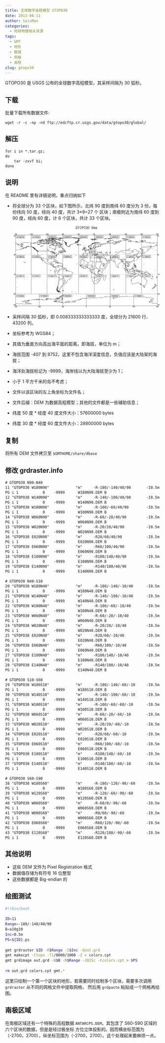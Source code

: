 ```yaml
---
title: 全球数字高程模型 GTOPO30
date: 2013-08-11
author: SeisMan
categories:
  - 地球物理相关资源
tags:
  - GMT
  - 地形
  - 数据
  - 网格
  - 高程
slug: gtopo30
---
```


GTOPO30 是 USGS 公布的全球数字高程模型，其采样间隔为 30 弧秒。

<!--more-->

## 下载

批量下载所有数据文件:

    wget -r -c -np -nd ftp://edcftp.cr.usgs.gov/data/gtopo30/global/

## 解压

    for i in *.tar.gz;
    do
        tar -zxvf $i;
    done

## 说明

在 README 里有详细说明，重点归纳如下

-   将全球分为 33 个区块，如下图所示，北纬 90 度到南纬 60 度分为 3 份，每份纬向 50 度，经向 40 度，共计 3\*9=27 个
    区块；南极附近为南纬 60 度到 90 度，经向 60 度，计 6 个区块，共计 33 个区块。

    ![](/images/2013081101.png)

-   采样间隔 30 弧秒，即 0.008333333333333 度，全球分为 21600 行、43200 列。
-   坐标参考为 WGS84；
-   其值为垂直方向高出海平面的距离，即海拔，单位为 m；
-   海拔范围 -407 到 8752，这里不包含海洋深度信息，负值应该是大陆架的海拔；
-   海洋处海拔标记为 -9999，海岸线以为大陆海拔至少为 1；
-   小于 1 平方千米的岛不考虑；
-   文件以该区块的左上角坐标为文件名；
-   文件后缀：DEM 为数据高程模型；其他的文件都是一些辅助信息；
-   纬度 50 度 \* 经度 40 度文件大小：57600000 bytes
-   纬度 30 度 \* 经度 60 度文件大小：28800000 bytes

## 复制

将所有 DEM 文件拷贝至 `$GMTHOME/share/dbase`

## 修改 grdraster.info

    # GTOPO30 N90-N40
    11 "GTOPO30 W180N90"            "m"     -R-180/-140/40/90       -I0.5m          PG i 1           0    -9999      W180N90.DEM B
    12 "GTOPO30 W140N90"            "m"     -R-140/-100/40/90       -I0.5m          PG i 1           0    -9999      W140N90.DEM B
    13 "GTOPO30 W100N90"            "m"     -R-100/-60/40/90        -I0.5m          PG i 1           0    -9999      W100N90.DEM B
    14 "GTOPO30 W060N90"            "m"     -R-60/-20/40/90         -I0.5m          PG i 1           0    -9999      W060N90.DEM B
    15 "GTOPO30 W020N90"            "m"     -R-20/20/40/90          -I0.5m          PG i 1           0    -9999      W020N90.DEM B
    16 "GTOPO30 E020N90"            "m"     -R20/60/40/90           -I0.5m          PG i 1           0    -9999      E020N90.DEM B
    17 "GTOPO30 E060N90"            "m"     -R60/100/40/90          -I0.5m          PG i 1           0    -9999      E060N90.DEM B
    18 "GTOPO30 E100N90"            "m"     -R100/140/40/90         -I0.5m          PG i 1           0    -9999      E100N90.DEM B
    19 "GTOPO30 E140N90"            "m"     -R140/180/40/90         -I0.5m          PG i 1           0    -9999      E140N90.DEM B

    # GTOPO30 N40-S10
    20 "GTOPO30 W180N40"            "m"     -R-180/-140/-10/40      -I0.5m          PG i 1           0    -9999      W180N40.DEM B
    21 "GTOPO30 W140N40"            "m"     -R-140/-100/-10/40      -I0.5m          PG i 1           0    -9999      W140N40.DEM B
    22 "GTOPO30 W100N40"            "m"     -R-100/-60/-10/40       -I0.5m          PG i 1           0    -9999      W100N40.DEM B
    23 "GTOPO30 W060N40"            "m"     -R-60/-20/-10/40        -I0.5m          PG i 1           0    -9999      W060N40.DEM B
    24 "GTOPO30 W020N40"            "m"     -R-20/20/-10/40         -I0.5m          PG i 1           0    -9999      W020N40.DEM B
    25 "GTOPO30 E020N40"            "m"     -R20/60/-10/40          -I0.5m          PG i 1           0    -9999      E020N40.DEM B
    26 "GTOPO30 E060N40"            "m"     -R60/100/-10/40         -I0.5m          PG i 1           0    -9999      E060N40.DEM B
    27 "GTOPO30 E100N40"            "m"     -R100/140/-10/40        -I0.5m          PG i 1           0    -9999      E100N40.DEM B
    28 "GTOPO30 E140N40"            "m"     -R140/180/-10/40        -I0.5m          PG i 1           0    -9999      E140N40.DEM B

    # GTOPO30 S10-S60
    29 "GTOPO30 W180S10"            "m"     -R-180/-140/-60/-10     -I0.5m          PG i 1           0    -9999      W180S10.DEM B
    30 "GTOPO30 W140S10"            "m"     -R-140/-100/-60/-10     -I0.5m          PG i 1           0    -9999      W140S10.DEM B
    31 "GTOPO30 W100S10"            "m"     -R-100/-60/-60/-10      -I0.5m          PG i 1           0    -9999      W100S10.DEM B
    32 "GTOPO30 W060S10"            "m"     -R-60/-20/-60/-10       -I0.5m          PG i 1           0    -9999      W060S10.DEM B
    33 "GTOPO30 W020S10"            "m"     -R-20/20/-60/-10        -I0.5m          PG i 1           0    -9999      W020S10.DEM B
    34 "GTOPO30 E020S10"            "m"     -R20/60/-60/-10         -I0.5m          PG i 1           0    -9999      E020S10.DEM B
    35 "GTOPO30 E060S10"            "m"     -R60/100/-60/-10        -I0.5m          PG i 1           0    -9999      E060S10.DEM B
    36 "GTOPO30 E100S10"            "m"     -R100/140/-60/-10       -I0.5m          PG i 1           0    -9999      E100S10.DEM B
    37 "GTOPO30 E140S10"            "m"     -R140/180/-60/-10       -I0.5m          PG i 1           0    -9999      E140S10.DEM B

    # GTOPO30 S60-S90
    38 "GTOPO30 W180S60"            "m"     -R-180/-120/-90/-60     -I0.5m          PG i 1           0    -9999      W180S60.DEM B
    39 "GTOPO30 W120S60"            "m"     -R-120/-60/-90/-60      -I0.5m          PG i 1           0    -9999      W120S60.DEM B
    40 "GTOPO30 W060S60"            "m"     -R-60/0/-90/-60         -I0.5m          PG i 1           0    -9999      W060S60.DEM B
    41 "GTOPO30 W000S60"            "m"     -R0/60/-90/-60          -I0.5m          PG i 1           0    -9999      W000S60.DEM B
    42 "GTOPO30 E060S60"            "m"     -R60/120/-90/-60        -I0.5m          PG i 1           0    -9999      E060S60.DEM B
    43 "GTOPO30 E120S60"            "m"     -R120/180/-90/-60       -I0.5m          PG i 1           0    -9999      E120S60.DEM B

## 其他说明

-   这些 DEM 文件为 Pixel Registration 格式
-   数据值存储为有符号 16 位整型
-   这些数据都是 Big-endian 的

## 绘图测试

``` bash
#!/bin/bash

ID=11
Range=-180/-140/40/90
B=a10g10
Inc=0.5m
PS=${ID}.ps

gmt grdraster $ID -R$Range -I$Inc -Gout.grd
gmt makecpt -Ctopo -T1/8000/1000 -Z > colors.cpt
gmt grdimage out.grd -B$B -R$Range -JQ15c -Ccolors.cpt > $PS

rm out.grd colors.cpt gmt.*
```

这里只绘制一个第一个区块的地形，若需要同时绘制多个区块，需要多次调用 `grdraster` 从不同的网格文件中提取网格，
然后用 `grdpaste` 粘贴成一个网格再绘图。

## 南极区域

在南极区域还有一个特殊的高程数据 `ANTARCPS.DEM`，其包含了 S60-S90 区域的六个区块的数据，但是是经过极坐标
方位立体投影的。因而横坐标范围为（-2700，2700），纵坐标范围为（-2700，2700）。这个处理起来要麻烦一点。
